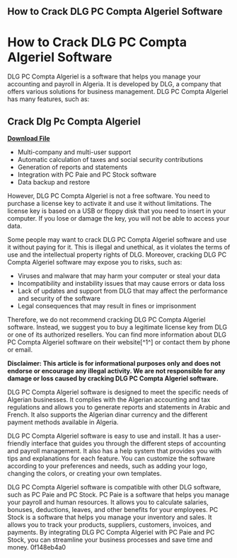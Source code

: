 ## How to Crack DLG PC Compta Algeriel Software

  
# How to Crack DLG PC Compta Algeriel Software
 
DLG PC Compta Algeriel is a software that helps you manage your accounting and payroll in Algeria. It is developed by DLG, a company that offers various solutions for business management. DLG PC Compta Algeriel has many features, such as:
 
## Crack Dlg Pc Compta Algeriel


[**Download File**](https://www.google.com/url?q=https%3A%2F%2Furllio.com%2F2tKEyP&sa=D&sntz=1&usg=AOvVaw0n5nEhm37Te9KSjP1xusEc)

 
- Multi-company and multi-user support
- Automatic calculation of taxes and social security contributions
- Generation of reports and statements
- Integration with PC Paie and PC Stock software
- Data backup and restore

However, DLG PC Compta Algeriel is not a free software. You need to purchase a license key to activate it and use it without limitations. The license key is based on a USB or floppy disk that you need to insert in your computer. If you lose or damage the key, you will not be able to access your data.
 
Some people may want to crack DLG PC Compta Algeriel software and use it without paying for it. This is illegal and unethical, as it violates the terms of use and the intellectual property rights of DLG. Moreover, cracking DLG PC Compta Algeriel software may expose you to risks, such as:

- Viruses and malware that may harm your computer or steal your data
- Incompatibility and instability issues that may cause errors or data loss
- Lack of updates and support from DLG that may affect the performance and security of the software
- Legal consequences that may result in fines or imprisonment

Therefore, we do not recommend cracking DLG PC Compta Algeriel software. Instead, we suggest you to buy a legitimate license key from DLG or one of its authorized resellers. You can find more information about DLG PC Compta Algeriel software on their website[^1^] or contact them by phone or email.
  
**Disclaimer: This article is for informational purposes only and does not endorse or encourage any illegal activity. We are not responsible for any damage or loss caused by cracking DLG PC Compta Algeriel software.**
  
DLG PC Compta Algeriel software is designed to meet the specific needs of Algerian businesses. It complies with the Algerian accounting and tax regulations and allows you to generate reports and statements in Arabic and French. It also supports the Algerian dinar currency and the different payment methods available in Algeria.
 
DLG PC Compta Algeriel software is easy to use and install. It has a user-friendly interface that guides you through the different steps of accounting and payroll management. It also has a help system that provides you with tips and explanations for each feature. You can customize the software according to your preferences and needs, such as adding your logo, changing the colors, or creating your own templates.
 
DLG PC Compta Algeriel software is compatible with other DLG software, such as PC Paie and PC Stock. PC Paie is a software that helps you manage your payroll and human resources. It allows you to calculate salaries, bonuses, deductions, leaves, and other benefits for your employees. PC Stock is a software that helps you manage your inventory and sales. It allows you to track your products, suppliers, customers, invoices, and payments. By integrating DLG PC Compta Algeriel with PC Paie and PC Stock, you can streamline your business processes and save time and money.
 0f148eb4a0
